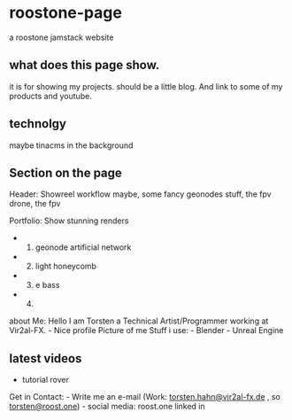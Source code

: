 # roostone-page
a roostone jamstack website

## what does this page show. 

it is for showing my projects. should be a little blog. And link to some of my products and youtube. 

## technolgy

maybe tinacms in the background 


## Section on the page 

Header: Showreel workflow maybe, some fancy geonodes stuff, the fpv drone, the fpv 

Portfolio:
Show stunning renders 
- 1. geonode artificial network 
- 2. light honeycomb 
- 3. e bass 
- 4. 

about Me: Hello I am Torsten a Technical Artist/Programmer working at Vir2al-FX. 
    - Nice profile Picture of me 
Stuff i use: 
    - Blender 
    - Unreal Engine 
    
## latest videos 
- tutorial rover 


Get in Contact: 
    - Write me an e-mail (Work: torsten.hahn@vir2al-fx.de , so torsten@roost.one)
    - social media: roost.one linked in 



